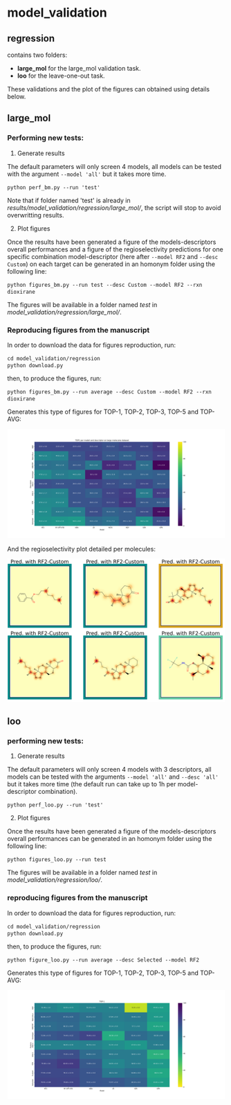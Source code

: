 # model_validation

## regression

contains two folders:
- **large_mol** for the large_mol validation task.
- **loo** for the leave-one-out task.

These validations and the plot of the figures can obtained using details below.

## large_mol

### Performing new tests:

1. Generate results

The default parameters will only screen 4 models, all models can be tested with the argument ``--model 'all'`` but it takes more time. 
```
python perf_bm.py --run 'test'
```
Note that if folder named 'test' is already in *results/model_validation/regression/large_mol/*, the script will stop to avoid overwritting results.

2. Plot figures

Once the results have been generated a figure of the models-descriptors overall performances and a figure of the regioselectivity predictions for one specific combination model-descriptor (here after ``--model RF2`` and ``--desc Custom``) on each target can be generated in an homonym folder using the following line:
```
python figures_bm.py --run test --desc Custom --model RF2 --rxn dioxirane 
```
The figures will be available in a folder named *test* in *model_validation/regression/large_mol/*. 

### Reproducing figures from the manuscript
In order to download the data for figures reproduction, run:
```
cd model_validation/regression
python download.py
```

then, to produce the figures, run:
```
python figures_bm.py --run average --desc Custom --model RF2 --rxn dioxirane
```   

Generates this type of figures for TOP-1, TOP-2, TOP-3, TOP-5 and TOP-AVG:
       
![TOP-1 for the predictions on large molecules](large_mol/dioxirane/average/heatmap_TOP1.png)

And the regioselectivity plot detailed per molecules:

![Regioselectivity for the predictions on large molecules](large_mol/dioxirane/average/regioselectivity_Custom_RF2_colors_display.png)



## loo

### performing new tests:

1. Generate results

The default parameters will only screen 4 models with 3 descriptors, all models can be tested with the arguments ``--model 'all'`` and ``--desc 'all'`` but it takes more time (the default run can take up to 1h per model-descriptor combination). 
```
python perf_loo.py --run 'test'
```

2. Plot figures

Once the results have been generated a figure of the models-descriptors overall performances can be generated in an homonym folder using the following line:
```
python figures_loo.py --run test
```
The figures will be available in a folder named *test* in *model_validation/regression/loo/*. 


### reproducing figures from the manuscript
In order to download the data for figures reproduction, run:
```
cd model_validation/regression
python download.py
```

then, to produce the figures, run:

```   
python figure_loo.py --run average --desc Selected --model RF2
```   

Generates this type of figures for TOP-1, TOP-2, TOP-3, TOP-5 and TOP-AVG:
       
![TOP-1 for the predictions on loo](loo/dioxirane/average/heatmap_TOP-1.png)
